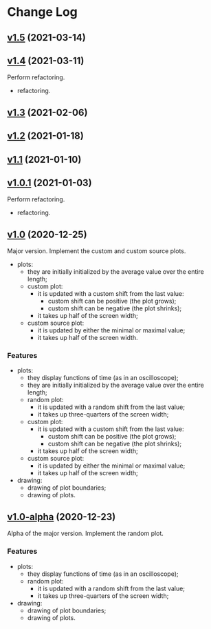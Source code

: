 # Change Log

## [v1.5](https://github.com/thewizardplusplus/pwm-simulator/tree/v1.5) (2021-03-14)

## [v1.4](https://github.com/thewizardplusplus/pwm-simulator/tree/v1.4) (2021-03-11)

Perform refactoring.

- refactoring.

## [v1.3](https://github.com/thewizardplusplus/pwm-simulator/tree/v1.3) (2021-02-06)

## [v1.2](https://github.com/thewizardplusplus/pwm-simulator/tree/v1.2) (2021-01-18)

## [v1.1](https://github.com/thewizardplusplus/pwm-simulator/tree/v1.1) (2021-01-10)

## [v1.0.1](https://github.com/thewizardplusplus/pwm-simulator/tree/v1.0.1) (2021-01-03)

Perform refactoring.

- refactoring.

## [v1.0](https://github.com/thewizardplusplus/pwm-simulator/tree/v1.0) (2020-12-25)

Major version. Implement the custom and custom source plots.

- plots:
  - they are initially initialized by the average value over the entire length;
  - custom plot:
    - it is updated with a custom shift from the last value:
      - custom shift can be positive (the plot grows);
      - custom shift can be negative (the plot shrinks);
    - it takes up half of the screen width;
  - custom source plot:
    - it is updated by either the minimal or maximal value;
    - it takes up half of the screen width.

### Features

- plots:
  - they display functions of time (as in an oscilloscope);
  - they are initially initialized by the average value over the entire length;
  - random plot:
    - it is updated with a random shift from the last value;
    - it takes up three-quarters of the screen width;
  - custom plot:
    - it is updated with a custom shift from the last value:
      - custom shift can be positive (the plot grows);
      - custom shift can be negative (the plot shrinks);
    - it takes up half of the screen width;
  - custom source plot:
    - it is updated by either the minimal or maximal value;
    - it takes up half of the screen width;
- drawing:
  - drawing of plot boundaries;
  - drawing of plots.

## [v1.0-alpha](https://github.com/thewizardplusplus/pwm-simulator/tree/v1.0-alpha) (2020-12-23)

Alpha of the major version. Implement the random plot.

### Features

- plots:
  - they display functions of time (as in an oscilloscope);
  - random plot:
    - it is updated with a random shift from the last value;
    - it takes up three-quarters of the screen width;
- drawing:
  - drawing of plot boundaries;
  - drawing of plots.
